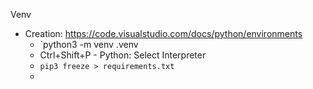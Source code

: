 Venv
* Creation: https://code.visualstudio.com/docs/python/environments
	* `python3 -m venv .venv
	* Ctrl+Shift+P - Python: Select Interpreter
	* `pip3 freeze > requirements.txt`
	* 